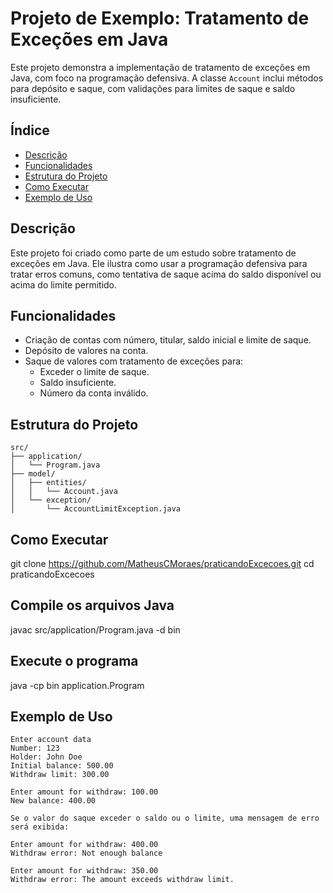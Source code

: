 # Projeto de Exemplo: Tratamento de Exceções em Java

Este projeto demonstra a implementação de tratamento de exceções em Java, com foco na programação defensiva. A classe `Account` inclui métodos para depósito e saque, com validações para limites de saque e saldo insuficiente.

## Índice

- [Descrição](#descrição)
- [Funcionalidades](#funcionalidades)
- [Estrutura do Projeto](#estrutura-do-projeto)
- [Como Executar](#como-executar)
- [Exemplo de Uso](#exemplo-de-uso)

## Descrição

Este projeto foi criado como parte de um estudo sobre tratamento de exceções em Java. Ele ilustra como usar a programação defensiva para tratar erros comuns, como tentativa de saque acima do saldo disponível ou acima do limite permitido.

## Funcionalidades

- Criação de contas com número, titular, saldo inicial e limite de saque.
- Depósito de valores na conta.
- Saque de valores com tratamento de exceções para:
  - Exceder o limite de saque.
  - Saldo insuficiente.
  - Número da conta inválido.

## Estrutura do Projeto

```plaintext
src/
├── application/
│   └── Program.java
├── model/
│   ├── entities/
│   │   └── Account.java
│   └── exception/
│       └── AccountLimitException.java
```

## Como Executar

git clone https://github.com/MatheusCMoraes/praticandoExcecoes.git
cd praticandoExcecoes

## Compile os arquivos Java

javac src/application/Program.java -d bin

## Execute o programa

java -cp bin application.Program

## Exemplo de Uso

```plaintext
Enter account data
Number: 123
Holder: John Doe
Initial balance: 500.00
Withdraw limit: 300.00

Enter amount for withdraw: 100.00
New balance: 400.00
```

```plaintext
Se o valor do saque exceder o saldo ou o limite, uma mensagem de erro será exibida:
```
```plaintext
Enter amount for withdraw: 400.00
Withdraw error: Not enough balance

Enter amount for withdraw: 350.00
Withdraw error: The amount exceeds withdraw limit.
```
